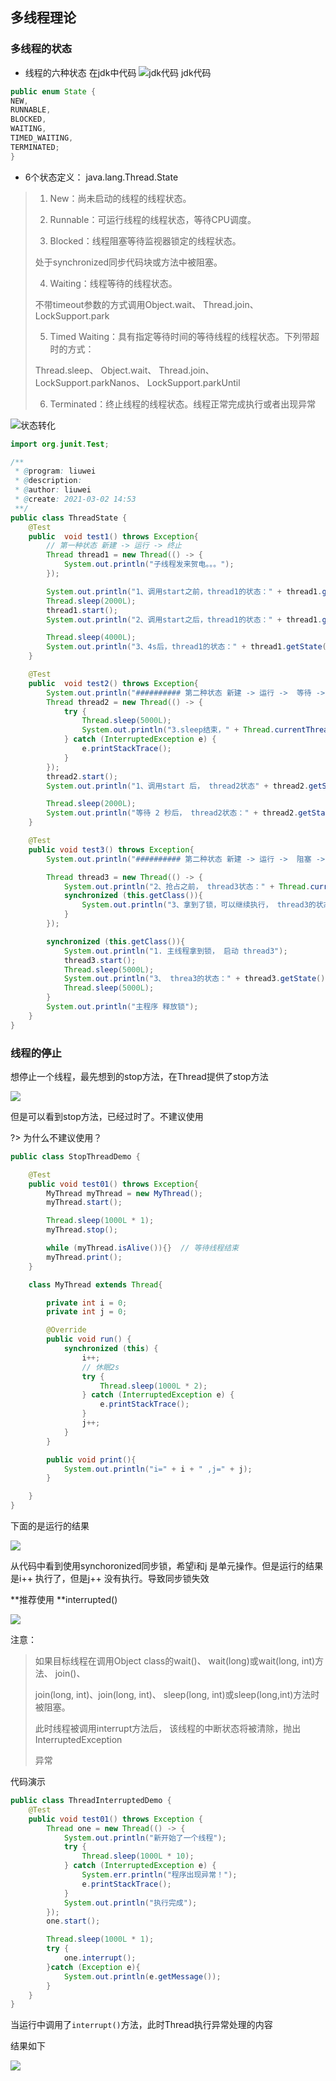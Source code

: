 ## 多线程理论

### 多线程的状态

- 线程的六种状态
  在jdk中代码
  ![jdk代码](large/e6c9d24ely1h1dxnwsg7yj218e0n60uy.jpg ':size=50%')
  jdk代码

~~~~Java
public enum State {
NEW,
RUNNABLE,
BLOCKED,
WAITING,
TIMED_WAITING,
TERMINATED;
}
~~~~

- 6个状态定义： java.lang.Thread.State


> 1. New：尚未启动的线程的线程状态。
>
>
> 2. Runnable：可运行线程的线程状态，等待CPU调度。
> 3. Blocked：线程阻塞等待监视器锁定的线程状态。
>
> 处于synchronized同步代码块或方法中被阻塞。
>
> 4. Waiting：线程等待的线程状态。
>
> 不带timeout参数的方式调用Object.wait、 Thread.join、 LockSupport.park
>
> 5. Timed Waiting：具有指定等待时间的等待线程的线程状态。下列带超时的方式：
>
> Thread.sleep、 Object.wait、 Thread.join、 LockSupport.parkNanos、 LockSupport.parkUntil
>
> 6. Terminated：终止线程的线程状态。线程正常完成执行或者出现异常

![状态转化](large/e6c9d24ely1h1dxjc71laj20u00hkabm.jpg)

~~~~java
import org.junit.Test;

/**
 * @program: liuwei
 * @description:
 * @author: liuwei
 * @create: 2021-03-02 14:53
 **/
public class ThreadState {
    @Test
    public  void test1() throws Exception{
        // 第一种状态 新建 -> 运行 -> 终止
        Thread thread1 = new Thread(() -> {
            System.out.println("子线程发来贺电。。。");
        });

        System.out.println("1、调用start之前，thread1的状态：" + thread1.getState().toString());   // NEW
        Thread.sleep(2000L);
        thread1.start();
        System.out.println("2、调用start之后，thread1的状态：" + thread1.getState().toString()); // RUNNABLE

        Thread.sleep(4000L);
        System.out.println("3、4s后，thread1的状态：" + thread1.getState().toString());  // TERMINATED
    }

    @Test
    public  void test2() throws Exception{
        System.out.println("########## 第二种状态 新建 -> 运行 ->  等待 ->  运行 ->  终止（sleep方式）##########");
        Thread thread2 = new Thread(() -> {
            try {
                Thread.sleep(5000L);
                System.out.println("3.sleep结束，" + Thread.currentThread().getName() + "当前的状态：" + Thread.currentThread().getState());
            } catch (InterruptedException e) {
                e.printStackTrace();
            }
        });
        thread2.start();
        System.out.println("1、调用start 后， thread2状态" + thread2.getState().toString());

        Thread.sleep(2000L);
        System.out.println("等待 2 秒后， thread2状态：" + thread2.getState().toString());
    }

    @Test
    public void test3() throws Exception{
        System.out.println("########## 第二种状态 新建 -> 运行 ->  阻塞 ->  运行 ->  终止（sleep方式）##########\"");

        Thread thread3 = new Thread(() -> {
            System.out.println("2、抢占之前， thread3状态：" + Thread.currentThread().getState().toString());
            synchronized (this.getClass()){
                System.out.println("3、拿到了锁，可以继续执行， thread3的状态：" + Thread.currentThread().getState().toString());
            }
        });

        synchronized (this.getClass()){
            System.out.println("1. 主线程拿到锁， 启动 thread3");
            thread3.start();
            Thread.sleep(5000L);
            System.out.println("3、 threa3的状态：" + thread3.getState().toString());
            Thread.sleep(5000L);
        }
        System.out.println("主程序 释放锁");
    }
}
~~~~

### 线程的停止

想停止一个线程，最先想到的stop方法，在Thread提供了stop方法

![](large/e6c9d24ely1h1dxr0rwg1j21aw0o4gop.jpg)

但是可以看到stop方法，已经过时了。不建议使用

?> 为什么不建议使用？

```java
public class StopThreadDemo {

    @Test
    public void test01() throws Exception{
        MyThread myThread = new MyThread();
        myThread.start();

        Thread.sleep(1000L * 1);
        myThread.stop();

        while (myThread.isAlive()){}  // 等待线程结束
        myThread.print();
    }

    class MyThread extends Thread{

        private int i = 0;
        private int j = 0;

        @Override
        public void run() {
            synchronized (this) {
                i++;
                // 休眠2s
                try {
                    Thread.sleep(1000L * 2);
                } catch (InterruptedException e) {
                    e.printStackTrace();
                }
                j++;
            }
        }

        public void print(){
            System.out.println("i=" + i + " ,j=" + j);
        }

    }
}
```

下面的是运行的结果

![](https://tva1.sinaimg.cn/large/e6c9d24ely1h1dyaer88ej20z404y3yx.jpg)

从代码中看到使用synchoronized同步锁，希望i和j 是单元操作。但是运行的结果是i++ 执行了，但是j++ 没有执行。导致同步锁失效

**推荐使用 **interrupted() 

![](https://tva1.sinaimg.cn/large/e6c9d24ely1h1dyjeeqz5j218y0ek76i.jpg)

注意：

> 如果目标线程在调用Object class的wait()、 wait(long)或wait(long, int)方法、 join()、
>
> join(long, int)、join(long, int)、 sleep(long, int)或sleep(long,int)方法时被阻塞。
>
> 此时线程被调用interrupt方法后， 该线程的中断状态将被清除，抛出InterruptedException
>
> 异常

代码演示

```Java
public class ThreadInterruptedDemo {
    @Test
    public void test01() throws Exception {
        Thread one = new Thread(() -> {
            System.out.println("新开始了一个线程");
            try {
                Thread.sleep(1000L * 10);
            } catch (InterruptedException e) {
                System.err.println("程序出现异常！");
                e.printStackTrace();
            }
            System.out.println("执行完成");
        });
        one.start();

        Thread.sleep(1000L * 1);
        try {
            one.interrupt();
        }catch (Exception e){
            System.out.println(e.getMessage());
        }
    }
}
```

当运行中调用了`interrupt()`方法，此时Thread执行异常处理的内容

结果如下

![](large/e6c9d24ely1h1e2ynz7mhj21p80d4diw.jpg)



